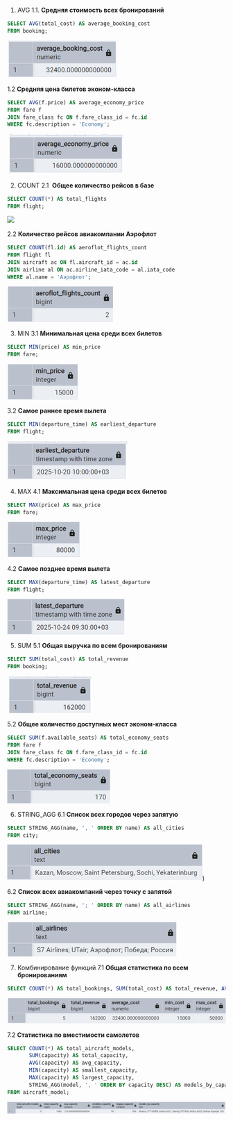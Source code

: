 1. AVG
1.1. **Средняя стоимость всех бронирований**
```sql
SELECT AVG(total_cost) AS average_booking_cost
FROM booking;
```
![](images/Pasted%20image%2020251028143016.png)

1.2 **Средняя цена билетов эконом-класса**
```sql
SELECT AVG(f.price) AS average_economy_price
FROM fare f
JOIN fare_class fc ON f.fare_class_id = fc.id
WHERE fc.description = 'Economy';
```
![](images/Pasted%20image%2020251028143057.png)

2. COUNT
2.1  **Общее количество рейсов в базе**
```sql
SELECT COUNT(*) AS total_flights
FROM flight;
```
![](mages/Pasted%20image&2020251028143418.png)

2.2 **Количество рейсов авиакомпании Аэрофлот**
```sql
SELECT COUNT(fl.id) AS aeroflot_flights_count
FROM flight fl
JOIN aircraft ac ON fl.aircraft_id = ac.id
JOIN airline al ON ac.airline_iata_code = al.iata_code
WHERE al.name = 'Аэрофлот';
```
![](images/Pasted%20image%2020251028143515.png)

3. MIN
3.1 **Минимальная цена среди всех билетов**
```sql
SELECT MIN(price) AS min_price
FROM fare;
```
![](images/Pasted%20image%2020251028143704.png)

3.2 **Самое раннее время вылета**
```sql
SELECT MIN(departure_time) AS earliest_departure
FROM flight;
```
![](images/Pasted%20image%2020251028143756.png)

4. MAX
4.1 **Максимальная цена среди всех билетов**
```sql
SELECT MAX(price) AS max_price
FROM fare;
```
![](images/Pasted%20image%2020251028143855.png)

4.2 **Самое позднее время вылета**
```sql
SELECT MAX(departure_time) AS latest_departure
FROM flight;
```
![](images/Pasted%20image%2020251028143925.png)

5. SUM
5.1 **Общая выручка по всем бронированиям**
```sql
SELECT SUM(total_cost) AS total_revenue
FROM booking;
```
![](images/Pasted%20image%2020251028144115.png)

5.2 **Общее количество доступных мест эконом-класса**
```sql
SELECT SUM(f.available_seats) AS total_economy_seats
FROM fare f
JOIN fare_class fc ON f.fare_class_id = fc.id
WHERE fc.description = 'Economy';
```
![](images/Pasted%20image%2020251028144154.png)

6. STRING_AGG
6.1 **Список всех городов через запятую**
```sql
SELECT STRING_AGG(name, ', ' ORDER BY name) AS all_cities
FROM city;
```
![](images/Pasted%20image%2020251028144248.png))

6.2 **Список всех авиакомпаний через точку с запятой**
```sql
SELECT STRING_AGG(name, '; ' ORDER BY name) AS all_airlines
FROM airline;
```
![](images/Pasted%20image%2020251028144530.png)

7. Комбинирование функций
7.1 **Общая статистика по всем бронированиям**
```sql
SELECT COUNT(*) AS total_bookings, SUM(total_cost) AS total_revenue, AVG(total_cost) AS average_cost, MIN(total_cost) AS min_cost, MAX(total_cost) AS max_cost FROM booking;
```
![](images/Pasted%20image%2020251028144636.png)

7.2 **Статистика по вместимости самолетов**
```sql
SELECT COUNT(*) AS total_aircraft_models,
       SUM(capacity) AS total_capacity,
       AVG(capacity) AS avg_capacity,
       MIN(capacity) AS smallest_capacity,
       MAX(capacity) AS largest_capacity,
       STRING_AGG(model, ', ' ORDER BY capacity DESC) AS models_by_capacity
FROM aircraft_model;
```
![](images/Pasted%20image%2020251028145221.png)
